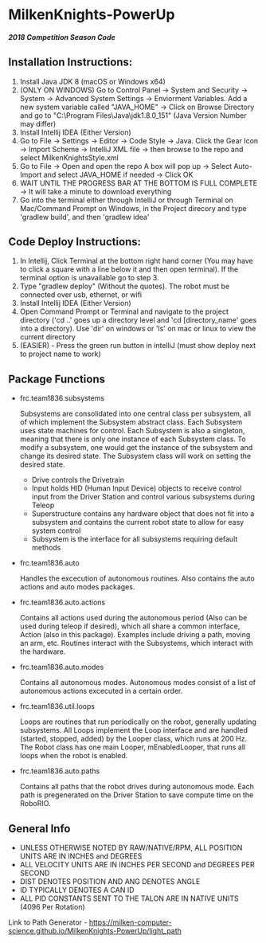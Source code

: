 # MilkenKnights-PowerUp
##### 2018 Competition Season Code

## Installation Instructions:
1. Install Java JDK 8 (macOS or Windows x64)
2. (ONLY ON WINDOWS) Go to Control Panel -> System and Security -> System -> Advanced System Settings -> Enviorment Variables. Add a new system variable called "JAVA_HOME" -> Click on Browse Directory and go to "C:\Program Files\Java\jdk1.8.0_151" (Java Version Number may differ)
2. Install Intellij IDEA (Either Version)
3. Go to File -> Settings -> Editor -> Code Style -> Java. Click the Gear Icon -> Import Scheme -> IntelliJ XML file -> then browse to the repo and select MilkenKnightsStyle.xml
4. Go to File -> Open and open the repo
A box will pop up -> Select Auto-Import and select JAVA_HOME if needed -> Click OK
5. WAIT UNTIL THE PROGRESS BAR AT THE BOTTOM IS FULL COMPLETE -> It will take a minute to download everything
6. Go into the terminal either through IntelliJ or through Terminal on Mac/Command Prompt on Windows, in the Project direcory and type 'gradlew build', and then 'gradlew idea'
## Code Deploy Instructions:
1. In Intellij, Click Terminal at the bottom right hand corner (You may have to click a square with a line below it and then open terminal). If the terminal option is unavailable go to step 3.
2. Type "gradlew deploy" (Without the quotes). The robot must be connected over usb, ethernet, or wifi
2. Install Intellij IDEA (Either Version)
3. Open Command Prompt or Terminal and navigate to the project directory ('cd ..' goes up a directory level and 'cd [directory_name' goes into a directory). Use 'dir' on windows or 'ls' on mac or linux to view the current directory
4. (EASIER) - Press the green run button in intelliJ (must show deploy next to project name to work)

## Package Functions
- frc.team1836.subsystems

  Subsystems are consolidated into one central class per subsystem, all of which implement the Subsystem abstract class. Each Subsystem uses state machines for control.
  Each Subsystem is also a singleton, meaning that there is only one instance of each Subsystem class. To modify a subsystem, one would get the instance of the subsystem and change its desired state. The Subsystem class will work on setting the desired state.
	- Drive controls the Drivetrain
	- Input holds HID (Human Input Device) objects to receive control input from the Driver Station and control various subsystems during Teleop
	- Superstructure contains any hardware object that does not fit into a subsystem and contains the current robot state to allow for easy system control
	- Subsystem is the interface for all subsystems requiring default methods

- frc.team1836.auto

	Handles the excecution of autonomous routines.  Also contains the auto actions and auto modes packages.

- frc.team1836.auto.actions

	Contains all actions used during the autonomous period (Also can be used during teleop if desired), which all share a common interface, Action (also in this package). Examples include driving a path, moving an arm, etc. Routines interact with the Subsystems, which interact with the hardware.

- frc.team1836.auto.modes

	Contains all autonomous modes. Autonomous modes consist of a list of autonomous actions excecuted in a certain order.

- frc.team1836.util.loops

	Loops are routines that run periodically on the robot, generally updating subsystems. All Loops implement the Loop interface and are handled (started, stopped, added) by the Looper class, which runs at 200 Hz.
	The Robot class has one main Looper, mEnabledLooper, that runs all loops when the robot is enabled.

- frc.team1836.auto.paths

	Contains all paths that the robot drives during autonomous mode. Each path is pregenerated on the Driver Station to save compute time on the RoboRIO.

## General Info
- UNLESS OTHERWISE NOTED BY RAW/NATIVE/RPM, ALL POSITION UNITS ARE IN INCHES and DEGREES
- ALL VELOCITY UNITS ARE IN INCHES PER SECOND and DEGREES PER SECOND
- DIST DENOTES POSITION AND ANG DENOTES ANGLE
- ID TYPICALLY DENOTES A CAN ID
- ALL PID CONSTANTS SENT TO THE TALON ARE IN NATIVE UNITS (4096 Per Rotation)

Link to Path Generator - https://milken-computer-science.github.io/MilkenKnights-PowerUp/light_path
